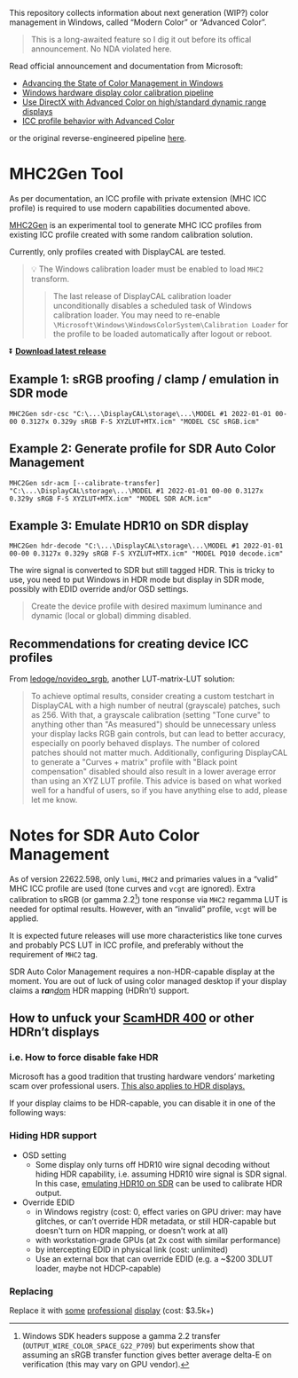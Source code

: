 This repository collects information about next generation (WIP?) color management in Windows, called “Modern Color” or “Advanced Color”.

> This is a long-awaited feature so I dig it out before its offical announcement. No NDA violated here.

Read official announcement and documentation from Microsoft:
* [Advancing the State of Color Management in Windows](https://devblogs.microsoft.com/directx/auto-color-management/)
* [Windows hardware display color calibration pipeline](https://learn.microsoft.com/en-us/windows/win32/wcs/display-calibration-mhc)
* [Use DirectX with Advanced Color on high/standard dynamic range displays](https://learn.microsoft.com/en-us/windows/win32/direct3darticles/high-dynamic-range)
* [ICC profile behavior with Advanced Color](https://learn.microsoft.com/en-us/windows/win32/wcs/advanced-color-icc-profiles)

or the original reverse-engineered pipeline [here](pipeline.md).

# MHC2Gen Tool

As per documentation, an ICC profile with private extension (MHC ICC profile) is required to use modern capabilities documented above.

[MHC2Gen](MHC2Gen) is an experimental tool to generate MHC ICC profiles from existing ICC profile created with some random calibration solution.

Currently, only profiles created with DisplayCAL are tested.

> 💡 The Windows calibration loader must be enabled to load `MHC2` transform.
> > The last release of DisplayCAL calibration loader unconditionally disables a scheduled task of Windows calibration loader. You may need to re-enable `\Microsoft\Windows\WindowsColorSystem\Calibration Loader` for the profile to be loaded automatically after logout or reboot.


⏬ **[Download latest release](https://github.com/dantmnf/MHC2/releases/tag/ci-build)**

## Example 1: sRGB proofing / clamp / emulation in SDR mode

```
MHC2Gen sdr-csc "C:\...\DisplayCAL\storage\...\MODEL #1 2022-01-01 00-00 0.3127x 0.329y sRGB F-S XYZLUT+MTX.icm" "MODEL CSC sRGB.icm"
```

## Example 2: Generate profile for SDR Auto Color Management

```
MHC2Gen sdr-acm [--calibrate-transfer] "C:\...\DisplayCAL\storage\...\MODEL #1 2022-01-01 00-00 0.3127x 0.329y sRGB F-S XYZLUT+MTX.icm" "MODEL SDR ACM.icm"
```

## Example 3: Emulate HDR10 on SDR display

```
MHC2Gen hdr-decode "C:\...\DisplayCAL\storage\...\MODEL #1 2022-01-01 00-00 0.3127x 0.329y sRGB F-S XYZLUT+MTX.icm" "MODEL PQ10 decode.icm"
```

The wire signal is converted to SDR but still tagged HDR. This is tricky to use, you need to put Windows in HDR mode but display in SDR mode, possibly with EDID override and/or OSD settings.

> Create the device profile with desired maximum luminance and dynamic (local or global) dimming disabled.

## Recommendations for creating device ICC profiles

From [ledoge/novideo_srgb](https://github.com/ledoge/novideo_srgb), another LUT-matrix-LUT solution:

> To achieve optimal results, consider creating a custom testchart in DisplayCAL with a high number of neutral (grayscale) patches, such as 256. With that, a grayscale calibration (setting "Tone curve" to anything other than "As measured") should be unnecessary unless your display lacks RGB gain controls, but can lead to better accuracy, especially on poorly behaved displays. The number of colored patches should not matter much. Additionally, configuring DisplayCAL to generate a "Curves + matrix" profile with "Black point compensation" disabled should also result in a lower average error than using an XYZ LUT profile. This advice is based on what worked well for a handful of users, so if you have anything else to add, please let me know.

# Notes for SDR Auto Color Management

As of version 22622.598, only `lumi`, `MHC2` and primaries values in a “valid” MHC ICC profile are used (tone curves and `vcgt` are ignored). Extra calibration to sRGB (or gamma 2.2[^1]) tone response via `MHC2` regamma LUT is needed for optimal results. However, with an “invalid” profile, `vcgt` will be applied.

It is expected future releases will use more characteristics like tone curves and probably PCS LUT in ICC profile, and preferably without the requirement of `MHC2` tag.

SDR Auto Color Management requires a non-HDR-capable display at the moment. You are out of luck of using color managed desktop if your display claims a <b>r<i>a</i></b><i>n<u>d</i>om</u> HDR mapping (HDRn’t) support.

## How to unfuck your [ScamHDR 400] or other HDRn’t displays
### i.e. How to force disable fake HDR 

Microsoft has a good tradition that trusting hardware vendors’ marketing scam over professional users. [This also applies to HDR displays.](https://support.microsoft.com/en-us/windows/hdr-settings-in-windows-2d767185-38ec-7fdc-6f97-bbc6c5ef24e6#:~:text=Colors%20do%20not%20display%20correctly%20on%20an%20external%20HDR%2Dcapable%20display.)

If your display claims to be HDR-capable, you can disable it in one of the following ways:

### Hiding HDR support
  * OSD setting
    * Some display only turns off HDR10 wire signal decoding without hiding HDR capability, i.e. assuming HDR10 wire signal is SDR signal. In this case, [emulating HDR10 on SDR](#example-3-emulate-hdr10-on-sdr-display) can be used to calibrate HDR output.
  * Override EDID
    * in Windows registry (cost: 0, effect varies on GPU driver: may have glitches, or can’t override HDR metadata, or still HDR-capable but doesn't turn on HDR mapping, or doesn’t work at all)
    * with workstation-grade GPUs (at 2x cost with similar performance)
    * by intercepting EDID in physical link (cost: unlimited)
    * Use an external box that can override EDID (e.g. a ~$200 3DLUT loader, maybe not HDCP-capable)

### Replacing
Replace it with [some][XDR] [professional][Creator Extreme] [display][HX310] (cost: $3.5k+)

[ScamHDR 400]: https://displayhdr.org/performance-criteria-cts1-1/
[XDR]: https://www.apple.com/pro-display-xdr/
[Creator Extreme]: https://www.lenovo.com/us/en/p/accessories-and-software/monitors/office/62a6rar3us
[HX310]: https://pro.sony/ue_US/products/broadcastpromonitors/bvm-hx310
[auto color management]: https://user-images.githubusercontent.com/2252500/194107647-788c3cab-6730-4728-b337-266ab9867481.png

[^1]: Windows SDK headers suppose a gamma 2.2 transfer (`OUTPUT_WIRE_COLOR_SPACE_G22_P709`) but experiments show that assuming an sRGB transfer function gives better average delta-E on verification (this may vary on GPU vendor).
